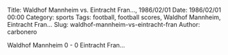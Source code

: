 Title: Waldhof Mannheim vs. Eintracht Fran…, 1986/02/01
Date: 1986/02/01 00:00
Category: sports
Tags: football, football scores, Waldhof Mannheim, Eintracht Fran…
Slug: waldhof-mannheim-vs-eintracht-fran
Author: carbonero


Waldhof Mannheim 0 - 0 Eintracht Fran…
